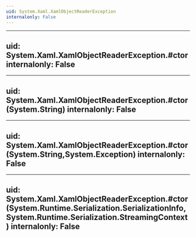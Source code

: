 ```yaml
---
uid: System.Xaml.XamlObjectReaderException
internalonly: False
---
```


---
uid: System.Xaml.XamlObjectReaderException.#ctor
internalonly: False
---

---
uid: System.Xaml.XamlObjectReaderException.#ctor(System.String)
internalonly: False
---

---
uid: System.Xaml.XamlObjectReaderException.#ctor(System.String,System.Exception)
internalonly: False
---

---
uid: System.Xaml.XamlObjectReaderException.#ctor(System.Runtime.Serialization.SerializationInfo,System.Runtime.Serialization.StreamingContext)
internalonly: False
---
